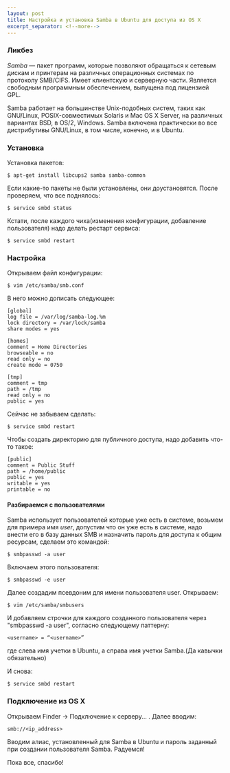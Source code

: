 ```yaml
---
layout: post
title: Настройка и установка Samba в Ubuntu для доступа из OS X
excerpt_separator: <!--more-->
---
```


### Ликбез

*Samba* — пакет программ, которые позволяют обращаться к сетевым дискам и принтерам на различных операционных системах по протоколу SMB/CIFS. 
Имеет клиентскую и серверную части. Является свободным программным обеспечением, выпущена под лицензией GPL.

Samba работает на большинстве Unix-подобных систем, таких как GNU/Linux, POSIX-совместимых Solaris и Mac OS X Server, на различных вариантах BSD, 
в OS/2, Windows. Samba включена практически во все дистрибутивы GNU/Linux, в том числе, конечно, и в Ubuntu.

<!--more-->

### Установка

Установка пакетов:

```
$ apt-get install libcups2 samba samba-common
```

Если какие-то пакеты не были установлены, они доустановятся. После проверяем, что все поднялось:

```
$ service smbd status
```

Кстати, после каждого чиха(изменения конфигурации, добавление пользователя) надо делать рестарт сервиса:

```
$ service smbd restart
```

### Настройка

Открываем файл конфигурации:

```
$ vim /etc/samba/smb.conf
```

В него можно дописать следующее:

```
[global]
log file = /var/log/samba-log.%m
lock directory = /var/lock/samba
share modes = yes

[homes]
comment = Home Directories
browseable = no
read only = no
create mode = 0750

[tmp]
comment = tmp
path = /tmp
read only = no
public = yes
```

Сейчас не забываем сделать:

```
$ service smbd restart
```

Чтобы создать директорию для публичного доступа, надо добавить что-то такое:

```
[public]
comment = Public Stuff
path = /home/public
public = yes
writable = yes
printable = no
```

#### Разбираемся с пользователями

Samba использует пользователей которые уже есть в системе, возьмем для примера имя _user_, 
допустим что он уже есть в системе, надо внести его в базу данных SMB и назначить пароль для доступа к общим ресурсам, сделаем это командой:

```
$ smbpasswd -a user
```

Включаем этого пользователя:

```
$ smbpasswd -e user
```

Далее создадим псевдоним для имени пользователя user. Открываем:

```
$ vim /etc/samba/smbusers
```

И добавляем строчки для каждого созданного пользователя через "smbpasswd -a user", согласно следующему паттерну:

```
<username> = “<username>”
```

где слева имя учетки в Ubuntu, а справа имя учетки Samba.(Да кавычки обязательно)

И снова:

```
$ service smbd restart
```

### Подключение из OS X

Открываем Finder -> Подключение к серверу... . Далее вводим:

```
smb://<ip_address>
```

Вводим алиас, установленный для Samba в Ubuntu и пароль заданный при создании пользователя Samba. Радуемся!

Пока все, спасибо!

